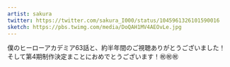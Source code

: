 ```yaml
---
artist: sakura
twitter: https://twitter.com/sakura_I000/status/1045961326101590016
sketch: https://pbs.twimg.com/media/DoQAH1MV4AEOvLe.jpg
---
```

僕のヒーローアカデミア63話と、約半年間のご視聴ありがとうございました！
そして第4期制作決定まことにおめでとうございます！㊗️㊗️㊗️